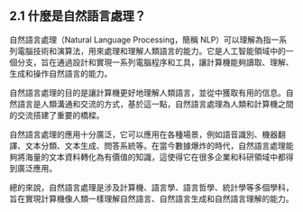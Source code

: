 ## 2.1 什麼是自然語言處理？

自然語言處理（Natural Language Processing，簡稱 NLP）可以理解為指一系列電腦技術和演算法，用來處理和理解人類語言的能力。它是人工智能領域中的一個分支，旨在通過設計和實現一系列電腦程序和工具，讓計算機能夠讀取、理解、生成和操作自然語言的能力。

自然語言處理的目的是讓計算機更好地理解人類語言，並從中獲取有用的信息。自然語言是人類溝通和交流的方式，基於這一點，自然語言處理為人類和計算機之間的交流搭建了重要的橋樑。

自然語言處理的應用十分廣泛，它可以應用在各種場景，例如語音識別、機器翻譯、文本分類、文本生成、問答系統等。在當今數據爆炸的時代，自然語言處理能夠將海量的文本資料轉化為有價值的知識，這使得它在很多企業和科研領域中都得到廣泛應用。

總的來說，自然語言處理是涉及計算機、語言學、語言哲學、統計學等多個學科，旨在實現計算機像人類一樣理解自然語言、自然語言生成和自然語言理解的能力。